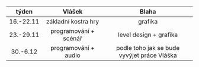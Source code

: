 | týden    | Vlášek               | Blaha                                        |
| :---:| :---: | :---: |
| 16.-22.11| základní kostra hry  | grafika                                      |
| 23.-29.11| programování + scénář| level design + grafika                       |
| 30.-6.12 | programování + audio | podle toho jak se bude vyvýjet práce Vláška  |
